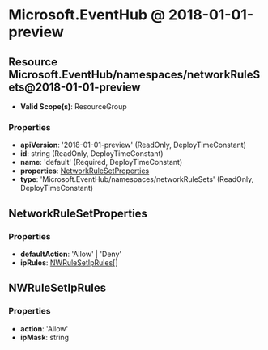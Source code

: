 # Microsoft.EventHub @ 2018-01-01-preview

## Resource Microsoft.EventHub/namespaces/networkRuleSets@2018-01-01-preview
* **Valid Scope(s)**: ResourceGroup
### Properties
* **apiVersion**: '2018-01-01-preview' (ReadOnly, DeployTimeConstant)
* **id**: string (ReadOnly, DeployTimeConstant)
* **name**: 'default' (Required, DeployTimeConstant)
* **properties**: [NetworkRuleSetProperties](#networkrulesetproperties)
* **type**: 'Microsoft.EventHub/namespaces/networkRuleSets' (ReadOnly, DeployTimeConstant)

## NetworkRuleSetProperties
### Properties
* **defaultAction**: 'Allow' | 'Deny'
* **ipRules**: [NWRuleSetIpRules](#nwrulesetiprules)[]

## NWRuleSetIpRules
### Properties
* **action**: 'Allow'
* **ipMask**: string

